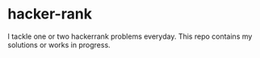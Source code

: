 # hacker-rank
I tackle one or two hackerrank problems everyday. This repo contains my solutions or works in progress. 
